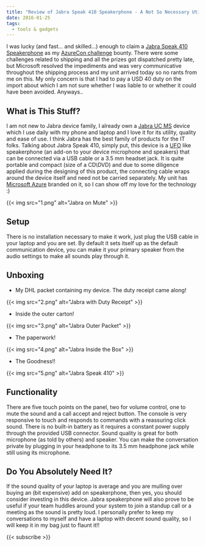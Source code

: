 ```yaml
---
title: "Review of Jabra Speak 410 Speakerphone - A Not So Necessary Utility"
date: 2016-01-25
tags:
  - tools & gadgets
---
```

I was lucky (and fast... and skilled...) enough to claim a [Jabra Speak 410 Speakerphone](http://www.jabra.in/support/jabra-speak-410_7410-209) as my [AzureCon challenge](https://challenge.azurecon.com/) bounty. There were some challenges related to shipping and all the prizes got dispatched pretty late, but Microsoft resolved the impediments and was very communicative throughout the shipping process and my unit arrived today so no rants from me on this. My only concern is that I had to pay a USD 40 duty on the import about which I am not sure whether I was liable to or whether it could have been avoided. Anyways..

## What is This Stuff?

I am not new to Jabra device family, I already own a [Jabra UC MS](http://www.jabra.com/support/jabra-supreme-uc-ms_5078-230-405) device which I use daily with my phone and laptop and I love it for its utility, quality and ease of use. I think Jabra has the best family of products for the IT folks. Talking about Jabra Speak 410, simply put, this device is a [UFO](http://www.ufosightingsdaily.com/) like speakerphone (an add-on to your device microphone and speakers) that can be connected via a USB cable or a 3.5 mm headset jack. It is quite portable and compact (size of a CD\DVD) and due to some diligence applied during the designing of this product, the connecting cable wraps around the device itself and need not be carried separately. My unit has [Microsoft Azure](https://azure.microsoft.com/) branded on it, so I can show off my love for the technology :)

{{< img src="1.png" alt="Jabra on Mute" >}}

## Setup

There is no installation necessary to make it work, just plug the USB cable in your laptop and you are set. By default it sets itself up as the default communication device, you can make it your primary speaker from the audio settings to make all sounds play through it.

## Unboxing

- My DHL packet containing my device. The duty receipt came along!

{{< img src="2.png" alt="Jabra with Duty Receipt" >}}

- Inside the outer carton!

{{< img src="3.png" alt="Jabra Outer Packet" >}}

- The paperwork!

{{< img src="4.png" alt="Jabra Inside the Box" >}}

- The Goodness!!

{{< img src="5.png" alt="Jabra Speak 410" >}}

## Functionality

There are five touch points on the panel, two for volume control, one to mute the sound and a call accept and reject button. The console is very responsive to touch and responds to commands with a reassuring click sound. There is no built-in battery as it requires a constant power supply through the provided USB connector. Sound quality is great for both microphone (as told by others) and speaker. You can make the conversation private by plugging in your headphone to its 3.5 mm headphone jack while still using its microphone.

## Do You Absolutely Need It?

If the sound quality of your laptop is average and you are mulling over buying an (bit expensive) add on speakerphone, then yes, you should consider investing in this device. Jabra speakerphone will also prove to be useful if your team huddles around your system to join a standup call or a meeting as the sound is pretty loud. I personally prefer to keep my conversations to myself and have a laptop with decent sound quality, so I will keep it in my bag just to flaunt it!!

{{< subscribe >}}
